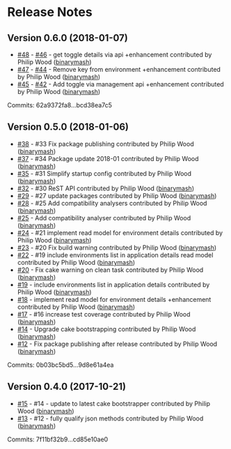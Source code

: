 # Release Notes

## Version 0.6.0 (2018-01-07)

 - [#48](https://github.com/binarymash/evelyn/pull/48) - [#46](https://github.com/binarymash/evelyn/issues/46) - get toggle details via api +enhancement contributed by Philip Wood ([binarymash](https://github.com/binarymash))
 - [#47](https://github.com/binarymash/evelyn/pull/47) - [#44](https://github.com/binarymash/evelyn/issues/44) - Remove key from environment +enhancement contributed by Philip Wood ([binarymash](https://github.com/binarymash))
 - [#45](https://github.com/binarymash/evelyn/pull/45) - [#42](https://github.com/binarymash/evelyn/issues/42) - Add toggle via management api +enhancement contributed by Philip Wood ([binarymash](https://github.com/binarymash))

Commits: 62a9372fa8...bcd38ea7c5

## Version 0.5.0 (2018-01-06)

 - [#38](https://github.com/binarymash/evelyn/pull/38) - #33 Fix package publishing contributed by Philip Wood ([binarymash](https://github.com/binarymash))
 - [#37](https://github.com/binarymash/evelyn/pull/37) - #34 Package update 2018-01 contributed by Philip Wood ([binarymash](https://github.com/binarymash))
 - [#35](https://github.com/binarymash/evelyn/pull/35) - #31 Simplify startup config contributed by Philip Wood ([binarymash](https://github.com/binarymash))
 - [#32](https://github.com/binarymash/evelyn/pull/32) - #30 ReST API contributed by Philip Wood ([binarymash](https://github.com/binarymash))
 - [#29](https://github.com/binarymash/evelyn/pull/29) - #27 update packages contributed by Philip Wood ([binarymash](https://github.com/binarymash))
 - [#28](https://github.com/binarymash/evelyn/pull/28) - #25 Add compatibility analysers contributed by Philip Wood ([binarymash](https://github.com/binarymash))
 - [#25](https://github.com/binarymash/evelyn/issues/25) - Add compatibility analyser contributed by Philip Wood ([binarymash](https://github.com/binarymash))
 - [#24](https://github.com/binarymash/evelyn/pull/24) - #21 implement read model for environment details contributed by Philip Wood ([binarymash](https://github.com/binarymash))
 - [#23](https://github.com/binarymash/evelyn/pull/23) - #20 Fix build warning contributed by Philip Wood ([binarymash](https://github.com/binarymash))
 - [#22](https://github.com/binarymash/evelyn/pull/22) - #19 include environments list in application details read model contributed by Philip Wood ([binarymash](https://github.com/binarymash))
 - [#20](https://github.com/binarymash/evelyn/issues/20) - Fix cake warning on clean task contributed by Philip Wood ([binarymash](https://github.com/binarymash))
 - [#19](https://github.com/binarymash/evelyn/issues/19) - include environments list in application details contributed by Philip Wood ([binarymash](https://github.com/binarymash))
 - [#18](https://github.com/binarymash/evelyn/issues/18) - implement read model for environment details +enhancement contributed by Philip Wood ([binarymash](https://github.com/binarymash))
 - [#17](https://github.com/binarymash/evelyn/pull/17) - #16 increase test coverage contributed by Philip Wood ([binarymash](https://github.com/binarymash))
 - [#14](https://github.com/binarymash/evelyn/issues/14) - Upgrade cake bootstrapping contributed by Philip Wood ([binarymash](https://github.com/binarymash))
 - [#12](https://github.com/binarymash/evelyn/issues/12) - Fix package publishing after release contributed by Philip Wood ([binarymash](https://github.com/binarymash))

Commits: 0b03bc5bd5...9d8e61a4ea


## Version 0.4.0 (2017-10-21)

 - [#15](https://github.com/binarymash/evelyn/pull/15) - #14 - update to latest cake bootstrapper contributed by Philip Wood ([binarymash](https://github.com/binarymash))
 - [#13](https://github.com/binarymash/evelyn/pull/13) - #12 - fully qualify json methods contributed by Philip Wood ([binarymash](https://github.com/binarymash))

Commits: 7f11bf32b9...cd85e10ae0

